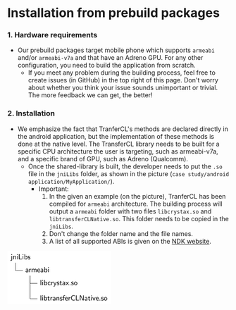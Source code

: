 Installation from prebuild packages
========


### 1. Hardware requirements

* Our prebuild packages target mobile phone which supports ```armeabi``` and/or ```armeabi-v7a``` and that have an Adreno GPU. For any other configuration, you need to build the application from scratch.
    * If you meet any problem during the building process, feel free to create issues (in GitHub) in the top right of this page. Don't worry about whether you think your issue sounds unimportant or trivial. The more feedback we can get, the better!

### 2. Installation	
	
* We emphasize the fact that TranferCL's methods are declared directly in the android application, but the implementation of these methods is done at the native level. The TransferCL library needs to be built for a specific CPU architecture the user is targeting, such as armeabi-v7a,  and a specific brand of GPU, such as Adreno (Qualcomm).
    * Once the shared-library is built, the developer needs to put the ```.so``` file in the ```jniLibs``` folder, as shown in the picture (```case study/android application/MyApplication/```).
        * Important: 
            1. In the given an example (on the picture), TranferCL has been compiled for ```armeabi``` architecture. The building process will output a ```armeabi``` folder with two files ```libcrystax.so``` and ```libtransferCLNative.so```. This folder needs to be copied in the ```jniLibs```.
            2. Don't change the folder name and the file names.
            3. A list of all supported ABIs is given on the [NDK website](https://developer.android.com/ndk/guides/abis.html). 
    
    
![file architecture](/image/jniLibs.PNG?raw=true)	